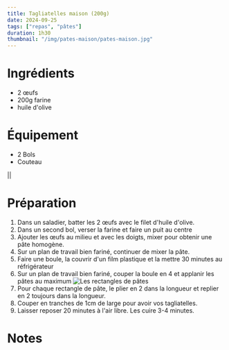 ```yaml
---
title: Tagliatelles maison (200g)
date: 2024-09-25
tags: ["repas", "pâtes"]
duration: 1h30
thumbnail: "/img/pates-maison/pates-maison.jpg"
---
```



# Ingrédients

+ 2 œufs
+ 200g farine
+ huile d'olive

# Équipement

+ 2 Bols
+ Couteau

||
# Préparation

1. Dans un saladier, batter les 2 œufs avec le filet d'huile d'olive.
2. Dans un second bol, verser la farine et faire un puit au centre
3. Ajouter les œufs au milieu et avec les doigts, mixer pour obtenir une pâte homogène.
4. Sur un plan de travail bien fariné, continuer de mixer la pâte.
5. Faire une boule, la couvrir d'un film plastique et la mettre 30 minutes au réfrigérateur
6. Sur un plan de travail bien fariné, couper la boule en 4 et applanir les pâtes au maximum
![Les rectangles de pâtes](/img/pates-maison/pates-maison-step-6.jpg)
7. Pour chaque rectangle de pâte, le plier en 2 dans la longueur et replier en 2 toujours dans la longueur.
8. Couper en tranches de 1cm de large pour avoir vos tagliatelles.
9. Laisser reposer 20 minutes à l'air libre. Les cuire 3-4 minutes.

# Notes
